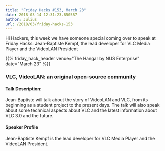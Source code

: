```yaml
---
title: "Friday Hacks #153, March 23"
date: 2018-03-14 12:31:23.850587
author: Julius
url: /2018/03/friday-hacks-153
---
```


Hi Hackers, this week we have someone special coming over to speak at Friday Hacks: Jean-Baptiste Kempf, the lead developer for VLC Media Player and the VideoLAN President

{{% friday_hack_header venue="The Hangar by NUS Enterprise" date="March 23" %}}


### VLC, VideoLAN: an original open-source community

#### Talk Description:

Jean-Baptiste will talk about the story of VideoLAN and VLC, from its beginning as a student project to the present days.
The talk will also speak about some technical aspects about VLC and the latest information about VLC 3.0 and the future.

#### Speaker Profile

Jean-Baptiste Kempf is the lead developer for VLC Media Player and the VideoLAN President.
